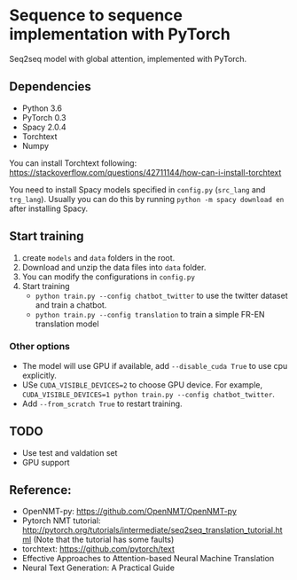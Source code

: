 # Sequence to sequence implementation with PyTorch

Seq2seq model with global attention, implemented with PyTorch.

## Dependencies
- Python 3.6
- PyTorch 0.3
- Spacy 2.0.4
- Torchtext
- Numpy

You can install Torchtext following: https://stackoverflow.com/questions/42711144/how-can-i-install-torchtext

You need to install Spacy models specified in `config.py` (`src_lang` and `trg_lang`). Usually you can do this by running `python -m spacy download en` after installing Spacy.

## Start training

1. create `models` and `data` folders in the root.
2. Download and unzip the data files into `data` folder.
3. You can modify the configurations in `config.py`
4. Start training
    - `python train.py --config chatbot_twitter` to use the twitter dataset and train a chatbot.
    - `python train.py --config translation` to train a simple FR-EN translation model

### Other options
- The model will use GPU if available, add `--disable_cuda True` to use cpu explicitly.
- USe `CUDA_VISIBLE_DEVICES=2` to choose GPU device. For example, `CUDA_VISIBLE_DEVICES=1 python train.py --config chatbot_twitter`.
- Add `--from_scratch True` to restart training.

## TODO
- Use test and valdation set
- GPU support

## Reference:
- OpenNMT-py: https://github.com/OpenNMT/OpenNMT-py
- Pytorch NMT tutorial: http://pytorch.org/tutorials/intermediate/seq2seq_translation_tutorial.html (Note that the tutorial has some faults)
- torchtext: https://github.com/pytorch/text
- Effective Approaches to Attention-based Neural Machine Translation
- Neural Text Generation: A Practical Guide
